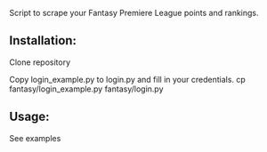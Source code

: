 Script to scrape your Fantasy Premiere League points and rankings.

## Installation:

Clone repository

Copy login_example.py to login.py and fill in your credentials.
	cp fantasy/login_example.py fantasy/login.py


## Usage:

See examples

